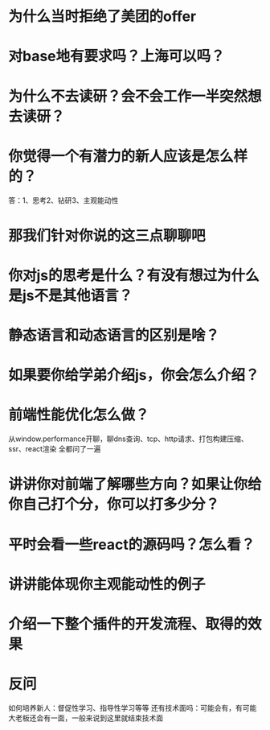 # 为什么当时拒绝了美团的offer
# 对base地有要求吗？上海可以吗？
# 为什么不去读研？会不会工作一半突然想去读研？
# 你觉得一个有潜力的新人应该是怎么样的？
答：1、思考2、钻研3、主观能动性

# 那我们针对你说的这三点聊聊吧
# 你对js的思考是什么？有没有想过为什么是js不是其他语言？
# 静态语言和动态语言的区别是啥？
# 如果要你给学弟介绍js，你会怎么介绍？
# 前端性能优化怎么做？
从window.performance开聊，聊dns查询、tcp、http请求、打包构建压缩、ssr、react渲染 全都问了一遍
# 讲讲你对前端了解哪些方向？如果让你给你自己打个分，你可以打多少分？
# 平时会看一些react的源码吗？怎么看？
# 讲讲能体现你主观能动性的例子
# 介绍一下整个插件的开发流程、取得的效果
# 反问
  如何培养新人：督促性学习、指导性学习等等
  还有技术面吗：可能会有，有可能大老板还会有一面，一般来说到这里就结束技术面